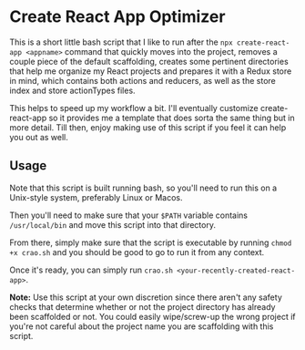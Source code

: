 # Create React App Optimizer

This is a short little bash script that I like to run after the `npx create-react-app <appname>` command that quickly moves into the project, removes a couple piece of the default scaffolding, creates some pertinent directories that help me organize my React projects and prepares it with a Redux store in mind, which contains both actions and reducers, as well as the store index and store actionTypes files.

This helps to speed up my workflow a bit. I'll eventually customize create-react-app so it provides me a template that does sorta the same thing but in more detail. Till then, enjoy making use of this script if you feel it can help you out as well.

## Usage

Note that this script is built running bash, so you'll need to run this on a Unix-style system, preferably Linux or Macos.

Then you'll need to make sure that your `$PATH` variable contains `/usr/local/bin` and move this script into that directory.

From there, simply make sure that the script is executable by running `chmod +x crao.sh` and you should be good to go to run it from any context.

Once it's ready, you can simply run `crao.sh <your-recently-created-react-app>`.

**Note:** Use this script at your own discretion since there aren't any safety checks that determine whether or not the project directory has already been scaffolded or not. You could easily wipe/screw-up the wrong project if you're not careful about the project name you are scaffolding with this script.

